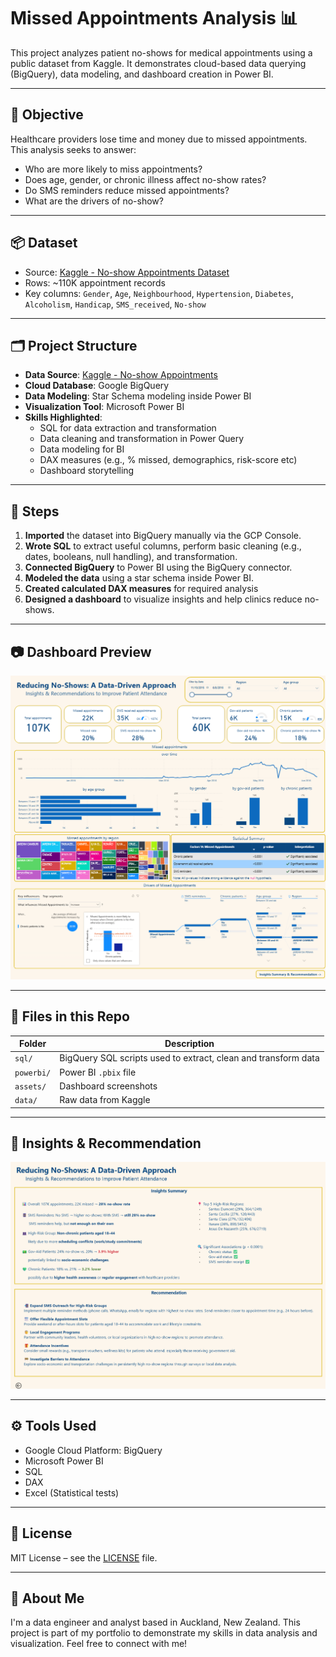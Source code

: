 # Missed Appointments Analysis 📊

This project analyzes patient no-shows for medical appointments using a public dataset from Kaggle. It demonstrates cloud-based data querying (BigQuery), data modeling, and dashboard creation in Power BI.

---

## 🎯 Objective

Healthcare providers lose time and money due to missed appointments. This analysis seeks to answer:

- Who are more likely to miss appointments?
- Does age, gender, or chronic illness affect no-show rates?
- Do SMS reminders reduce missed appointments?
- What are the drivers of no-show?

---

## 📦 Dataset

- Source: [Kaggle - No-show Appointments Dataset](https://www.kaggle.com/datasets/joniarroba/noshowappointments)
- Rows: ~110K appointment records
- Key columns: `Gender`, `Age`, `Neighbourhood`, `Hypertension`, `Diabetes`, `Alcoholism`, `Handicap`, `SMS_received`, `No-show`

---

## 🗂️ Project Structure

- **Data Source**: [Kaggle - No-show Appointments](https://www.kaggle.com/datasets/joniarroba/noshowappointments)
- **Cloud Database**: Google BigQuery
- **Data Modeling**: Star Schema modeling inside Power BI
- **Visualization Tool**: Microsoft Power BI
- **Skills Highlighted**:
  - SQL for data extraction and transformation
  - Data cleaning and transformation in Power Query
  - Data modeling for BI
  - DAX measures (e.g., % missed, demographics, risk-score etc)
  - Dashboard storytelling

---

## 🔧 Steps

1. **Imported** the dataset into BigQuery manually via the GCP Console.
2. **Wrote SQL** to extract useful columns, perform basic cleaning (e.g., dates, booleans, null handling), and transformation.
3. **Connected BigQuery** to Power BI using the BigQuery connector.
4. **Modeled the data** using a star schema inside Power BI.
5. **Created calculated DAX measures** for required analysis
6. **Designed a dashboard** to visualize insights and help clinics reduce no-shows.

---

## 📷 Dashboard Preview

![Dashboard Screenshot](assets/dashboard.png)

---

## 📁 Files in this Repo

| Folder | Description |
|--------|-------------|
| `sql/` | BigQuery SQL scripts used to extract, clean and transform data |
| `powerbi/` | Power BI `.pbix` file |
| `assets/` | Dashboard screenshots |
| `data/` | Raw data from Kaggle |

---

## 🧠 Insights & Recommendation

![Insights and recommendation Screenshot](assets/insights_and_recommendation.png)

---

## ⚙️ Tools Used

- Google Cloud Platform: BigQuery
- Microsoft Power BI
- SQL
- DAX
- Excel (Statistical tests)

---

## 📜 License

MIT License – see the [LICENSE](LICENSE) file.

---

## 🙋 About Me

I'm a data engineer and analyst based in Auckland, New Zealand. This project is part of my portfolio to demonstrate my skills in data analysis and visualization. Feel free to connect with me!

